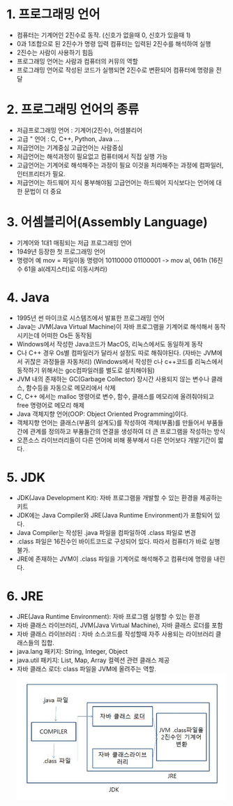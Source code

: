 # 1. 프로그래밍 언어
- 컴퓨터는 기계어인 2진수로 동작.
 (신호가 없을때 0, 신호가 있을때 1)
- 0과 1조합으로 된 2진수가 명령 입력
  컴퓨터는 입력된 2진수를 해석하여 실행
- 2진수는 사람이 사용하기 힘듬
- 프로그래밍 언어는 사람과 컴퓨터의 커뮤의 역할
- 프로그래밍 언어로 작성된 코드가 실행되면 2진수로 변환되어 컴퓨터에 명령을 전달
# 2. 프로그래밍 언어의 종류
- 저급프로그래밍 언어 : 기계어(2진수), 어셈블리어
- 고급 " 언어 : C, C++, Python, Java ...
- 저급언어는 기계중심 고급언어는 사람중심
- 저급언어는 해석과정이 필요없고 컴퓨터에서 직접 실행 가능
- 고급언어는 기계어로 해석해주는 과정이 필요 이것을 처리해주는 과정에 컴파일러, 인터프리터가 필요.
- 저급언어는 하드웨어 지식 풍부해야됨 고급언어는 하드웨어 지식보다는 언어에 대한 문법이 더 중요
# 3. 어셈블리어(Assembly Language)
- 기계어와 1대1 매핑되는 저급 프로그래밍 언어
- 1949년 등장한 첫 프로그래밍 언어
- 명령어 예 mov = 파일이동 명령어 
  10110000 01100001 -> mov al, 061h
  (16진수 61을 al(레지스터)로 이동시켜라)
# 4. Java
- 1995년 썬 마이크로 시스템즈에서 발표한 프로그래밍 언어
- Java는 JVM(Java Virtual Machine)이 자바 프로그램을 기계어로 해석해서 동작시키는데 어떠한 Os든 동작됨
- Windows에서 작성한 Java코드가 MacOS, 리눅스에서도 동일하게 동작
- C나 C++ 경우 Os별 컴파일러가 달라서 설정도 따로 해줘야된다. (자바는 JVM에서 귀찮은 과정들을 자동처리)
 (Windows에서 작성한 c나 c++코드를 리눅스에서 동작하기 위해서는 gcc컴파일러를 별도로 설치해야됨)
- JVM 내의 존재하는 GC(Garbage Collector) 장시간 사용되지 않는 변수나 클래스, 함수등을 자동으로 메모리에서 삭제
- C, C++ 에서는 malloc 명령어로 변수, 함수, 클래스를 메모리에 올려줘야되고 free 명령어로 메모리 해제
- Java 객체지향 언어(OOP: Object Oriented Programming)이다.
- 객체지향 언어는 클래스(부품의 설계도)를 작성하여 객체(부품)를 만들어서 부품들간에 관계를 정의하고 부품들간의 연결을 생성하여 더 큰 프로그램을 작성하는 방식
- 오픈소스 라이브러리들이 다른 언어에 비해 풍부해서 다른 언어보다 개발기간이 짧다.
# 5. JDK
- JDK(Java Development Kit): 자바 프로그램을 개발할 수 있는 환경을 제공하는 키트
- JDK에는 Java Compiler와 JRE(Java Runtime Environment)가 포함되어 있다.
- Java Compiler는 작성된 .java 파일을 컴파일하여 .class 파일로 변경
- .class 파일은 16진수인 바이트코드로 구성되어 있다. 따라서 컴퓨터가 바로 실행 불가.
- JRE에 존재하는 JVM이 .class 파일을 기계어로 해석해주고 컴퓨터에 명령을 내린다.
# 6. JRE
- JRE(Java Runtime Environment): 자바 프로그램 실행할 수 있는 환경
- 자바 클래스 라이브러리, JVM(Java Virtual Machine), 자바 클래스 로더를 포함
- 자바 클래스 라이브러리 : 자바 소스코드를 작성할때 자주 사용되는 라이브러리 클래스들의 집합.
- java.lang 패키지: String, Integer, Object
- java.util 패키지: List, Map, Array 컬렉션 관련 클래스 제공
- 자바 클래스 로더: class 파일을 JVM에 올려주는 역할.
  <img src ="images/JDK구동과정.JPG">